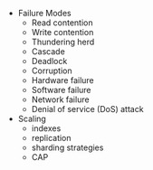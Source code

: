 - Failure Modes
  - Read contention
  - Write contention
  - Thundering herd
  - Cascade
  - Deadlock
  - Corruption
  - Hardware failure
  - Software failure
  - Network failure
  - Denial of service (DoS) attack
- Scaling
  - indexes
  - replication
  - sharding strategies
  - CAP